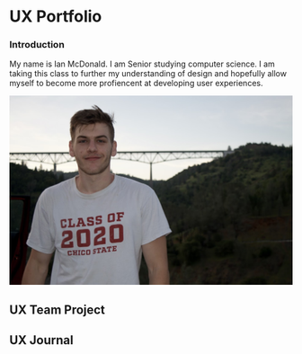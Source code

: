 # UX Portfolio
### Introduction
My name is Ian McDonald. I am Senior studying computer science. I am taking this class to further my understanding of design and hopefully allow myself to become more profiencent at developing user experiences.

![photo of author](assets/IMG_3841.JPG)
  

## UX Team Project


## UX Journal

